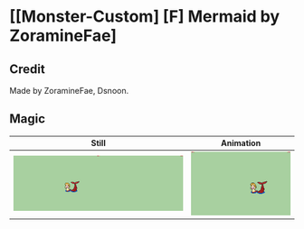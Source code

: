 # [\[Monster-Custom\] \[F\] Mermaid by ZoramineFae]

## Credit

Made by ZoramineFae, Dsnoon.

## Magic

| Still | Animation |
| :---: | :-------: |
| ![Magic still](./Magic_000.png) | ![Magic animation](./Magic.gif) |

